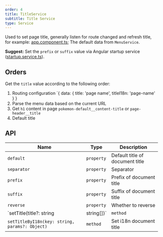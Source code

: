 ```yaml
---
order: 4
title: TitleService
subtitle: Title Service
type: Service
---
```


Used to set page title, generally listen for route changed and refresh title, for example: [app.component.ts](https://github.com/1ziton/pokemon/blob/master/src/app/app.component.ts#L54); The default data from `MenuService`.

**Suggest:** Set the `prefix` or `suffix` value via Angular startup service ([startup.service.ts](https://github.com/1ziton/pokemon/blob/master/src/app/core/startup/startup.service.ts)).

## Orders

Get the `title` value according to the following order:

1. Routing configuration `{ data: { title: 'page name', titleI18n: 'page-name' } }
2. Parse the menu data based on the current URL
3. Get `h1` content in page `pokemon-default__content-title` or `page-header__title`
4. Default title

## API

| Name                                           | Type       | Description                     |
| ---------------------------------------------- | ---------- | ------------------------------- |
| `default`                                      | `property` | Default title of document title |
| `separator`                                    | `property` | Separator                       |
| `prefix`                                       | `property` | Prefix of document title        |
| `suffix`                                       | `property` | Suffix of document title        |
| `reverse`                                      | `property` | Whether to reverse              |
| `setTitle(title?: string | string[])`          | `method`   | Set document title              |
| `setTitleByI18n(key: string, params?: Object)` | `method`   | Set i18n document title         |
